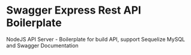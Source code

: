 # Swagger Express Rest API Boilerplate
NodeJS API Server - Boilerplate for build API, support Sequelize MySQL and Swagger Documentation
